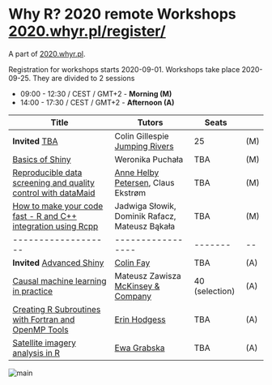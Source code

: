 # Why R? 2020 remote Workshops [2020.whyr.pl/register/](http://2020.whyr.pl/register/)

A part of [2020.whyr.pl](http://2020.whyr.pl).

Registration for workshops starts 2020-09-01. Workshops take place 2020-09-25. They are divided to 2 sessions

- 09:00 - 12:30 / CEST / GMT+2 - **Morning (M)**
- 14:00 - 17:30 / CEST / GMT+2 - **Afternoon (A)**

| Title             |  Tutors         | Seats |  |
|-------------------|-----------------|-------|--|
| **Invited** [TBA](https://github.com/WhyR2020/workshops/tree/master/travis) |  Colin Gillespie [Jumping Rivers](https://www.jumpingrivers.com/about/) | 25 | (M) |
| [Basics of Shiny](https://github.com/WhyR2020/workshops/tree/master/bshiny) | Weronika Puchała |  TBA | (M) | 
| [Reproducible data screening and quality control with dataMaid](https://github.com/WhyR2020/workshops/tree/master/datamaid) | [Anne Helby Petersen](https://biostat.ku.dk/staff_/?pure=en/persons/395810), Claus Ekstrøm | TBA | (M) |
| [How to make your code fast - R and C++ integration using Rcpp](https://github.com/WhyR2020/workshops/tree/master/rcpp) | Jadwiga Słowik, Dominik Rafacz, Mateusz Bąkała | TBA | (M) |
|-------------------|-----------------|-------|--|
| **Invited** [Advanced Shiny](https://github.com/WhyR2020/workshops/tree/master/ashiny) | [Colin Fay](https://colinfay.me/bio) |  TBA | (A) |
| [Causal machine learning in practice](https://github.com/WhyR2020/workshops/tree/master/casual) |  Mateusz Zawisza [McKinsey & Company](https://www.mckinsey.com/pl/careers/careers-in-poland) | 40 (selection) | (A) |
| [Creating R Subroutines with Fortran and OpenMP Tools](https://github.com/WhyR2020/workshops/tree/master/openmp) | [Erin Hodgess](https://www.researchgate.net/profile/Erin_Hodgess) | TBA | (A) |
| [Satellite imagery analysis in R](https://github.com/WhyR2020/workshops/tree/master/satellite) | [Ewa Grabska](https://denali.geo.uj.edu.pl/project/rs4for/index.php/pl/ewa-grabska-2/) | TBA | (A) |

<img src="http://whyr.pl/foundation/images/fulls/whyr2020/updated_cover2020_small.jpg"
     alt="main" />
